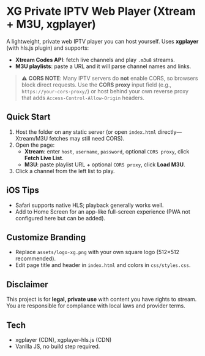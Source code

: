 # XG Private IPTV Web Player (Xtream + M3U, xgplayer)

A lightweight, private web IPTV player you can host yourself. Uses **xgplayer** (with hls.js plugin) and supports:
- **Xtream Codes API**: fetch live channels and play `.m3u8` streams.
- **M3U playlists**: paste a URL and it will parse channel names and links.

> ⚠️ **CORS NOTE**: Many IPTV servers do **not** enable CORS, so browsers block direct requests. Use the **CORS proxy** input field (e.g., `https://your-cors-proxy/`) or host behind your own reverse proxy that adds `Access-Control-Allow-Origin` headers.

## Quick Start
1. Host the folder on any static server (or open `index.html` directly—Xtream/M3U fetches may still need CORS).
2. Open the page:
   - **Xtream**: enter `host`, `username`, `password`, optional `CORS proxy`, click **Fetch Live List**.
   - **M3U**: paste playlist URL + optional `CORS proxy`, click **Load M3U**.
3. Click a channel from the left list to play.

## iOS Tips
- Safari supports native HLS; playback generally works well.
- Add to Home Screen for an app-like full-screen experience (PWA not configured here but can be added).

## Customize Branding
- Replace `assets/logo-xg.png` with your own square logo (512×512 recommended).
- Edit page title and header in `index.html` and colors in `css/styles.css`.

## Disclaimer
This project is for **legal, private use** with content you have rights to stream. You are responsible for compliance with local laws and provider terms.

## Tech
- xgplayer (CDN), xgplayer-hls.js (CDN)
- Vanilla JS, no build step required.
